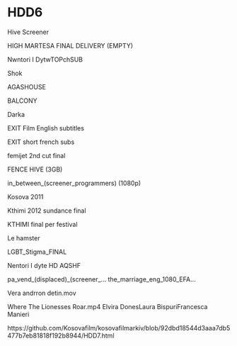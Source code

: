 <!DOCTYPE html>
<html lang="en">
<head>
    <meta charset="UTF-8">
    <meta name="viewport" content="width=device-width, initial-scale=1.0">
    <title>HDD6</title>
</head>
<body>
    <h1>HDD6</h1>
    <p>Hive Screener</p>
    <p>HIGH MARTESA FINAL DELIVERY (EMPTY)</p>
    <p>Nwntori I DytwTOPchSUB</p>
    <p>Shok</p>
    <p>AGASHOUSE</p>
    <p>BALCONY</p>
    <p>Darka</p>
    <p>EXIT Film English subtitles</p>
    <p>EXIT short french subs</p>
    <p>femijet 2nd cut final</p>
    <p>FENCE HIVE (3GB)</p>
    <p>in_between_(screener_programmers) (1080p)</p>
    <p>Kosova 2011</p>
    <p>Kthimi 2012 sundance final</p>
    <p>KTHIMI final per festival</p>
    <p>Le hamster</p>
    <p>LGBT_Stigma_FINAL</p>
    <p>Nentori I dyte HD AQSHF</p>
    <p>pa_vend_(displaced)_(screener_... the_marriage_eng_1080_EFA…</p>
    <p>Vera andrron detin.mov</p>
    <p>Where The Lionesses Roar.mp4 Elvira DonesLaura BispuriFrancesca Manieri</p>
    <p>https://github.com/Kosovafilm/kosovafilmarkiv/blob/92dbd18544d3aaa7db5477b7eb81818f192b8944/HDD7.html</p>
</body>
</html>
